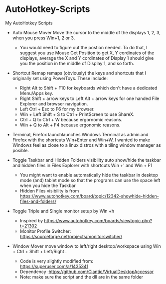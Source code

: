 # AutoHotkey-Scripts
My AutoHotkey Scripts


* Auto Mouse Mover Move the cursor to the middle of the displays 1, 2, 3, when you press Win+1, 2 or 3.
  * You would need to figure out the postion needed. To do that, I suggest you use Mouse Get Position to get X, Y cordinates of the displays, average the X and Y cordinates of Display 1 should give you the position in the middle of Display 1, and so forth.
* Shortcut Remap remaps (obviously) the keys and shortcuts that I originally set using PowerToys. These include:
  * Right Alt to Shift + F10 for keyboards which don't have a dedicated Menu/Apps key.
  * Right Shift + arrow keys to Left Alt + arrow keys for one handed File Explorer and browser navigation.
  * Left Ctrl + Esc to F6 for my browser.
  * Win + Left Shift + S to Ctrl + PrintScreen to use ShareX.
  * Ctrl + Q to Ctrl + W because ergornomic reasons.
  * Win + Q to Alt + F4 because ergonomic reasons.
  
* Terminal, Firefox launchlaunches Windows Terminal as admin and Firefox with the shortcuts Win+Enter and Win+W, I wanted to make Windows feel as close to a linux distros with a tiling window manager as posible.
* Toggle Taskbar and Hidden Folders visibility auto show/hide the taskbar and hidden files in Files Explorer with shortcuts Win +' and Win + F1
  *  You might want to enable automatically hide the taskbar in desktop mode (and) tablet mode so that the programs can use the space left when you hide the Taskbar
  *  Hidden Files visibility is from https://www.autohotkey.com/board/topic/12342-showhide-hidden-files-and-folders/
* Toggle Triple and Single monitor setup by Win +h
  * Inspired by https://www.autohotkey.com/boards/viewtopic.php?t=21302
  * Monitor Profile Switcher: https://sourceforge.net/projects/monitorswitcher/
* Window Mover move window to left/right desktop/workspace using Win + Ctrl + Shift + Left/Right . 
  *  Code is very slightly modified from: https://superuser.com/a/1435341
  *  Dependency :https://github.com/Ciantic/VirtualDesktopAccessor
  *  Note: make sure the script and the dll are in the same folder
